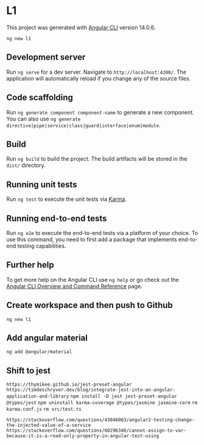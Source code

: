 <!--
 Copyright (c) 2022 Prakash Menon
 
 This software is released under the MIT License.
 https://opensource.org/licenses/MIT
-->

# L1

This project was generated with [Angular CLI](https://github.com/angular/angular-cli) version 14.0.6.

`ng new l1`

## Development server

Run `ng serve` for a dev server. Navigate to `http://localhost:4200/`. The application will automatically reload if you change any of the source files.

## Code scaffolding

Run `ng generate component component-name` to generate a new component. You can also use `ng generate directive|pipe|service|class|guard|interface|enum|module`.

## Build

Run `ng build` to build the project. The build artifacts will be stored in the `dist/` directory.

## Running unit tests

Run `ng test` to execute the unit tests via [Karma](https://karma-runner.github.io).

## Running end-to-end tests

Run `ng e2e` to execute the end-to-end tests via a platform of your choice. To use this command, you need to first add a package that implements end-to-end testing capabilities.

## Further help

To get more help on the Angular CLI use `ng help` or go check out the [Angular CLI Overview and Command Reference](https://angular.io/cli) page.

## Create workspace and then push to Github

`ng new l1`

## Add angular material

`ng add @angular/material`

## Shift to jest

`https://thymikee.github.io/jest-preset-angular`
`https://timdeschryver.dev/blog/integrate-jest-into-an-angular-application-and-library`
`npm install -D jest jest-preset-angular @types/jest`
`npm uninstall karma-coverage @types/jasmine jasmine-core`
`rm karma.conf.js`
`rm src/test.ts`

`https://stackoverflow.com/questions/43046063/angular2-testing-change-the-injected-value-of-a-service`
`https://stackoverflow.com/questions/60296340/cannot-assign-to-var-because-it-is-a-read-only-property-in-angular-test-using`